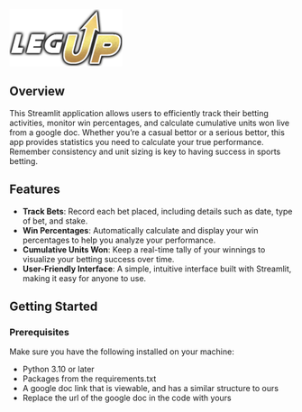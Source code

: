 <img src="legup.png" alt="Company Logo" width="200"/>

## Overview

This Streamlit application allows users to efficiently track their betting activities, monitor win percentages, and calculate cumulative units won live from a google doc. Whether you’re a casual bettor or a serious bettor, this app provides statistics you need to calculate your true performance.  Remember consistency and unit sizing is key to having success in sports betting.

## Features

- **Track Bets**: Record each bet placed, including details such as date, type of bet, and stake.
- **Win Percentages**: Automatically calculate and display your win percentages to help you analyze your performance.
- **Cumulative Units Won**: Keep a real-time tally of your winnings to visualize your betting success over time.
- **User-Friendly Interface**: A simple, intuitive interface built with Streamlit, making it easy for anyone to use.

## Getting Started

### Prerequisites

Make sure you have the following installed on your machine:

- Python 3.10 or later
- Packages from the requirements.txt
- A google doc link that is viewable, and has a similar structure to ours
- Replace the url of the google doc in the code with yours
